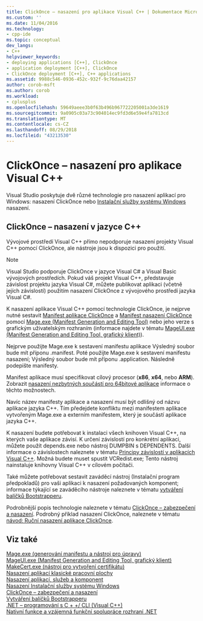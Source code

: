 ```yaml
---
title: ClickOnce – nasazení pro aplikace Visual C++ | Dokumentace Microsoftu
ms.custom: ''
ms.date: 11/04/2016
ms.technology:
- cpp-ide
ms.topic: conceptual
dev_langs:
- C++
helpviewer_keywords:
- deploying applications [C++], ClickOnce
- application deployment [C++], ClickOnce
- ClickOnce deployment [C++], C++ applications
ms.assetid: 9988c546-0936-452c-932f-9c76daa42157
author: corob-msft
ms.author: corob
ms.workload:
- cplusplus
ms.openlocfilehash: 59649aeee3b0f63b496b967722205001a3de1619
ms.sourcegitcommit: 9a0905c03a73c904014ec9fd3d6e59e4fa7813cd
ms.translationtype: MT
ms.contentlocale: cs-CZ
ms.lasthandoff: 08/29/2018
ms.locfileid: "43213530"
---
```

# <a name="clickonce-deployment-for-visual-c-applications"></a>ClickOnce – nasazení pro aplikace Visual C++
Visual Studio poskytuje dvě různé technologie pro nasazení aplikací pro Windows: nasazení ClickOnce nebo [Instalační služby systému Windows](/windows/desktop/Msi/windows-installer-portal) nasazení.  
  
## <a name="clickonce-deployment-in-c"></a>ClickOnce – nasazení v jazyce C++  
 Vývojové prostředí Visual C++ přímo nepodporuje nasazení projekty Visual C++ pomocí ClickOnce, ale nástroje jsou k dispozici pro použití.  
  
> [!NOTE]
>  Visual Studio podporuje ClickOnce v jazyce Visual C# a Visual Basic vývojových prostředích. Pokud váš projekt Visual C++, představuje závislost projektu jazyka Visual C#, můžete publikovat aplikaci (včetně jejích závislostí) použitím nasazení ClickOnce z vývojového prostředí jazyka Visual C#.  
  
 K nasazení aplikace Visual C++ pomocí technologie ClickOnce, je nejprve nutné sestavit [Manifest aplikace ClickOnce](/visualstudio/deployment/clickonce-application-manifest) a [Manifest nasazení ClickOnce](/visualstudio/deployment/clickonce-deployment-manifest) pomocí [Mage.exe (Manifest Generation and Editing Tool)](/dotnet/framework/tools/mage-exe-manifest-generation-and-editing-tool) nebo jeho verze s grafickým uživatelským rozhraním (informace najdete v tématu [MageUI.exe (Manifest Generation and Editing Tool, grafický klient)](/dotnet/framework/tools/mageui-exe-manifest-generation-and-editing-tool-graphical-client)).  

  
 Nejprve použijte Mage.exe k sestavení manifestu aplikace Výsledný soubor bude mít příponu .manifest. Poté použijte Mage.exe k sestavení manifestu nasazení; Výsledný soubor bude mít příponu .application. Následně podepište manifesty.  
  
 Manifest aplikace musí specifikovat cílový procesor (**x86**, **x64**, nebo **ARM**). Zobrazit [nasazení nezbytných součástí pro 64bitové aplikace](/visualstudio/deployment/deploying-prerequisites-for-64-bit-applications) informace o těchto možnostech.  
  
 Navíc název manifesty aplikace a nasazení musí být odlišný od názvu aplikace jazyka C++. Tím předejdete konfliktu mezi manifestem aplikace vytvořeným Mage.exe a externím manifestem, který je součástí aplikace jazyka C++.  
  
 K nasazení budete potřebovat k instalaci všech knihoven Visual C++, na kterých vaše aplikace závisí. K určení závislostí pro konkrétní aplikaci, můžete použít depends.exe nebo nástroj DUMPBIN s DEPENDENTS. Další informace o závislostech naleznete v tématu [Principy závislostí v aplikacích Visual C++](../ide/understanding-the-dependencies-of-a-visual-cpp-application.md). Možná budete muset spustit VCRedist.exe; Tento nástroj nainstaluje knihovny Visual C++ v cílovém počítači.  
  
 Také můžete potřebovat sestavit zaváděcí nástroj (Instalační program předpokladů) pro vaši aplikaci k nasazení požadovaných komponent; informace týkající se zaváděcího nástroje naleznete v tématu [vytváření balíčků Bootstrapperu](/visualstudio/deployment/creating-bootstrapper-packages).  
  
 Podrobnější popis technologie naleznete v tématu [ClickOnce – zabezpečení a nasazení](/visualstudio/deployment/clickonce-security-and-deployment). Podrobný příklad nasazení ClickOnce, naleznete v tématu [návod: Ruční nasazení aplikace ClickOnce](/visualstudio/deployment/walkthrough-manually-deploying-a-clickonce-application).  
  
## <a name="see-also"></a>Viz také  
 [Mage.exe (generování manifestu a nástroj pro úpravy)](/dotnet/framework/tools/mage-exe-manifest-generation-and-editing-tool)   
 [MageUI.exe (Manifest Generation and Editing Tool, grafický klient)](/dotnet/framework/tools/mageui-exe-manifest-generation-and-editing-tool-graphical-client)   
 [MakeCert.exe (nástroj pro vytvoření certifikátu)](https://msdn.microsoft.com/library/windows/desktop/aa386968)   
 [Nasazení aplikací klasické pracovní plochy](../ide/deploying-native-desktop-applications-visual-cpp.md)   
 [Nasazení aplikací, služeb a komponent](/visualstudio/deployment/deploying-applications-services-and-components)   
 [Nasazení Instalační služby systému Windows](https://msdn.microsoft.com/121be21b-b916-43e2-8f10-8b080516d2a0)   
 [ClickOnce – zabezpečení a nasazení](/visualstudio/deployment/clickonce-security-and-deployment)   
 [Vytváření balíčků Bootstrapperu](/visualstudio/deployment/creating-bootstrapper-packages)   
 [.NET – programování s C + +/ CLI (Visual C++)](../dotnet/dotnet-programming-with-cpp-cli-visual-cpp.md)   
 [Nativní funkce a vzájemná funkční spolupráce rozhraní .NET](../dotnet/native-and-dotnet-interoperability.md)